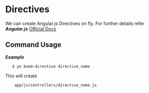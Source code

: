 Directives
============
We can create Angular.js Directives on fly. For further details refer ***Angular.js*** 
[Official Docs](http://docs.angularjs.org/guide/directive)



Command Usage
-------


***Example***

```
   $ yo boom:directive directive_name
```

This will create

```
    app/js/controllers/directive_name.js
```



